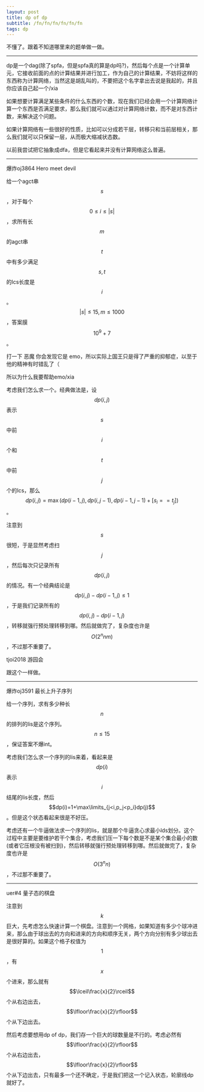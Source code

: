 ```yaml
---
layout: post
title: dp of dp
subtitle: /fn/fn/fn/fn/fn/fn
tags: dp
---
```


不懂了。跟着不知道哪里来的题单做一做。

-----

dp是一个dag(除了spfa，但是spfa真的算是dp吗?)，然后每个点是一个计算单元，它接收前面的点的计算结果并进行加工，作为自己的计算结果，不妨将这样的东西称为计算网络，当然这是胡乱叫的，不要把这个名字拿出去说是我起的，并且你应该自己起一个/xia

如果想要计算满足某些条件的什么东西的个数，现在我们已经会用一个计算网络计算一个东西是否满足要求，那么我们就可以通过对计算网络计数，而不是对东西计数，来解决这个问题。

如果计算网络有一些很好的性质，比如可以分成若干层，转移只和当前层相关，那么我们就可以只保留一层，从而极大缩减状态数。

以前我尝试把它抽象成dfa，但是它看起来并没有计算网络这么普遍。

-----

爆炸oj3864 Hero meet devil

给一个agct串$$s$$，对于每个$$0\leq i\leq\vert s\vert$$，求所有长$$m$$的agct串$$t$$中有多少满足$$s,t$$的lcs长度是$$i$$。$$\vert s\vert\leq 15,m\leq 1000$$，答案膜$$10^9+7$$。

打一下 恶魔 你会发现它是 emo，所以实际上国王只是得了严重的抑郁症，以至于他的精神有时错乱了（

所以为什么我要帮助emo/xia

考虑我们怎么求一个。经典做法是，设$$dp(i,j)$$表示$$s$$中前$$i$$个和$$t$$中前$$j$$个的lcs，那么$$dp(i,j)=\max(dp(i-1,j),dp(i,j-1),dp(i-1,j-1)+[s_i==t_j])$$。

注意到$$s$$很短，于是显然考虑扫$$j$$，然后每次只记录所有$$dp(i,j)$$的情况。有一个经典结论是$$dp(i,j)-dp(i-1,j)\leq 1$$，于是我们记录所有的$$dp(i,j)-dp(i-1,j)$$，转移就强行预处理转移到哪。然后就做完了，复杂度也许是$$O(2^nnm)$$，不过那不重要了。

tjoi2018 游园会

跟这个一样做。

-----

爆炸oj3591 最长上升子序列

给一个序列，求有多少种长$$n$$的排列的lis是这个序列。$$n\leq 15$$，保证答案不爆int。

考虑我们怎么求一个序列的lis来着，看起来是$$dp(i)$$表示$$i$$结尾的lis长度，然后$$dp(i)=1+\max\limits_{j<i,p_j<p_i}dp(j)$$。但是这个状态看起来很是不好压。

考虑还有一个牛逼做法求一个序列的lis，就是那个牛逼贪心求最小lds划分。这个过程中主要是要维护若干个集合，考虑我们压一下每个数是不是某个集合最小的数(或者它压根没有被扫到)，然后转移就强行预处理转移到哪。然后就做完了，复杂度也许是$$O(3^nn)$$，不过那不重要了。

-----

uer#4 量子态的棋盘

注意到$$k$$巨大，先考虑怎么快速计算一个棋盘。注意到一个网格，如果知道有多少个球冲进来，那么由于球出去的方向和进来的方向和顺序无关，两个方向分别有多少球出去是很好算的。如果这个格子权值为$$1$$，有$$x$$个进来，那么就有$$\lceil\frac{x}{2}\rceil$$个从右边出去，$$\lfloor\frac{x}{2}\rfloor$$个从下边出去。

然后考虑要想用dp of dp，我们存一个巨大的球数量是不行的。考虑必然有$$\lfloor\frac{x}{2}\rfloor$$个从右边出去，$$\lfloor\frac{x}{2}\rfloor$$个从下边出去，只有最多一个还不确定，于是我们把这一个记入状态，轮廓线dp就好了。